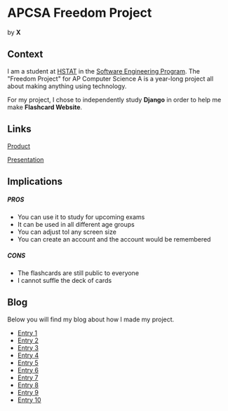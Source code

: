 # APCSA Freedom Project
by **X**

## Context
I am a student at [HSTAT](https://www.hstat.org/) in the [Software Engineering Program](https://hstatsep.github.io/). The "Freedom Project" for AP Computer Science A is a year-long project all about making anything using technology.

For my project, I chose to independently study **Django** in order to help me make **Flashcard Website**.

## Links

[Product](https://refactored-system-v4gpj75jj526xxw-8000.app.github.dev/)

[Presentation](https://docs.google.com/presentation/d/1e7pYnouSV7E0yL3-lYRdPNr6UIxF4-Xa5qylhN-MZUw/edit?usp=sharing)

## Implications
##### PROS
* You can use it to study for upcoming exams
* It can be used in all different age groups
* You can adjust tol any screen size
* You can create an account and the account would be remembered 
##### CONS
* The flashcards are still public to everyone
* I cannot suffle the deck of cards


## Blog
Below you will find my blog about how I made my project.

* [Entry 1](blog/entry01.md)
* [Entry 2](blog/entry02.md)
* [Entry 3](blog/entry03.md)
* [Entry 4](blog/entry04.md)
* [Entry 5](blog/entry05.md)
* [Entry 6](blog/entry06.md)
* [Entry 7](blog/entry07.md)
* [Entry 8](blog/entry08.md)
* [Entry 9](blog/entry09.md)
* [Entry 10](blog/entry10.md)
